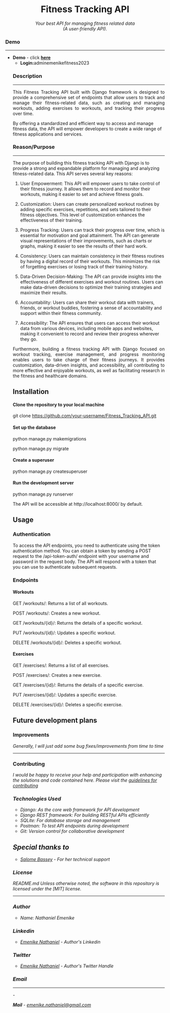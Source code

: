 
<h1 align="center">Fitness Tracking API</h1>
<p align="center"><i>Your best API  for managing fitness related data <br> (A user-friendly API).</i></p>

<h3>Demo</h3>
<hr>

<ul>
<li><b>Demo</b> - click <a href="https://youtu.be/uwYHgeGOwIc?si=jAIYV8tTga9pqUWu"><b>here </b></a>
<ul>
<li><b>Login:</b>adminemenikefitness2023</li>
</ul>

<h3>Description</h3>
<hr>
<p align="justify">
	This Fitness Tracking API built with Django framework is designed to  provide a comprehensive set of endpoints that allow users to track and manage their fitness-related data, such as creating and managing workouts, adding exercises to workouts, and tracking their progress over time.

By offering a standardized and efficient way to access and manage fitness data, the API will empower developers to create a wide range of fitness applications and services.
</p>

<h3>Reason/Purpose</h3>
<hr>

<p align="justify">
    
The purpose of building this fitness tracking API with Django is to provide a strong and expandable  platform for managing and analyzing fitness-related data. This API serves several key reasons:


1.	User Empowerment: This API will empower users to take control of their fitness journey. It allows them to record and monitor their workouts, making it easier to set and achieve fitness goals.


2.	Customization: Users can create personalized workout routines by adding specific exercises, repetitions, and sets tailored to their fitness objectives. This level of customization enhances the effectiveness of their training.


3.	Progress Tracking: Users can track their progress over time, which is essential for motivation and goal attainment. The API can generate visual representations of their improvements, such as charts or graphs, making it easier to see the results of their hard work.


4.	Consistency: Users can maintain consistency in their fitness routines by having a digital record of their workouts. This minimizes the risk of forgetting exercises or losing track of their training history.


5.	Data-Driven Decision-Making: The API can provide insights into the effectiveness of different exercises and workout routines. Users can make data-driven decisions to optimize their training strategies and maximize their results.


6.	Accountability: Users can share their workout data with trainers, friends, or workout buddies, fostering a sense of accountability and support within their fitness community.


7.	Accessibility: The API ensures that users can access their workout data from various devices, including mobile apps and websites, making it convenient to record and review their progress wherever they go.

</p>

<p align="justify">
    Furthermore,  building a fitness tracking API with Django focused on workout tracking, exercise management, and progress monitoring enables users to take charge of their fitness journeys. It provides customization, data-driven insights, and accessibility, all contributing to more effective and enjoyable workouts, as well as facilitating research in the fitness and healthcare domains.
</p>


<h2>Installation</h2>

<h4> Clone the repository to your local machine</h4>

git clone https://github.com/your-username/Fitness_Tracking_API.git


<h4>Set up the database</h4>


python manage.py makemigrations

python manage.py migrate

<h4>Create a superuser</h4>


python manage.py createsuperuser


<h4>Run the development server</h4>


python manage.py runserver


The API will be accessible at http://localhost:8000/ by default.


<h2>Usage </h2>

<h3>Authentication</h3>

To access the API endpoints, you need to authenticate using the token authentication method. You can obtain a token by sending a POST request to the /api-token-auth/ endpoint with your username and password in the request body. The API will respond with a token that you can use to authenticate subsequent requests.

<h3>Endpoints</h3>

<h4>Workouts</h4>

GET /workouts/: Returns a list of all workouts.

POST /workouts/: Creates a new workout.

GET /workouts/{id}/: Returns the details of a specific workout.

PUT /workouts/{id}/: Updates a specific workout.

DELETE /workouts/{id}/: Deletes a specific workout.

<h4>Exercises</h4>

GET /exercises/: Returns a list of all exercises.

POST /exercises/: Creates a new exercise.

GET /exercises/{id}/: Returns the details of a specific exercise.

PUT /exercises/{id}/: Updates a specific exercise.

DELETE /exercises/{id}/: Deletes a specific exercise.

</p>

<h2>Future development plans</h2>

<h3>Improvements</h3>
<p>
	<i> Generally,  I will just add some bug fixes/improvements from time to time </i>
</p>	
<hr>
<h3>Contributing</h3>
<p>
        <i>I would be happy to receive your help and participation with enhancing the solutions and code contained here. Please visit the
<a href="https://github.com/Githubnath/Personal-management-system/blob/main/CONTRIBUTING.md">guidelines for contributing</a
<i>
</p>

<h3>Technologies Used</h3>

<ul>
<li>Django: As the core web framework for API development</li>
<li>Django REST framework: For building RESTful APIs efficiently</li>
<li>SQLite: For database storage and management</li>
<li>Postman: To test API endpoints during development</li>
<li>Git: Version control for collaborative development
</li>
</ul>

<h2>Special thanks to</h2>
<ul>
	<li><a href="https://github.com/lomsey41">Salome Bassey</a> - For  her  technical  support
</ul>

<h3>License</h3>
<p>
        <i>README.md Unless otherwise noted, the software in this repository is licensed under the [MIT] license.</i>
</p>
<hr>

<h3> Author</h3>
<ul>
<li>Name: Nathaniel Emenike </li>
</ul>

<h3>Linkedin</h3>

<ul>
        <li><a href="https://www.linkedin.com/mwlite/in/nathaniel-emenike">Emenike Nathaniel</a> - Author's  Linkedin
</ul>


<h3>Twitter</h3>

<ul>
        <li><a href="https://www.twitter.com/EngrNath3">Emenike Nathaniel</a> - Author's  Twitter Handle
</ul>

<h3>Email</h3>
<hr>
- <p align="left"><b>Mail</b> - <a href="mailto:emenikenathaniel55@gmail.com"><i>emenike.nathaniel@gmail.com</i></a></p>
